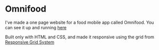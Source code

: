 # Omnifood 

I've made a one page website for a food mobile app called Omnifood. You can see it up and running [here](https://solguatelli.github.io/omnifood-website/)


Built only with HTML and CSS, and made it responsive using the grid from [Responsive Grid System](http://www.responsivegridsystem.com/)


